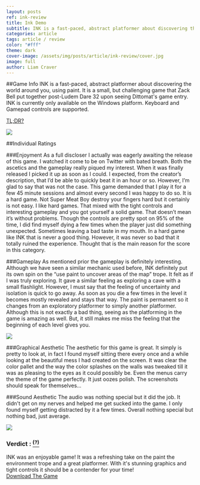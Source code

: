 ```yaml
---
layout: posts
ref: ink-review
title: Ink Demo
subtitle: INK is a fast-paced, abstract platformer about discovering the world around you, using paint.
categories: article
tags: article / review
color: "#fff"
theme: dark
cover-image: /assets/img/posts/article/ink-review/cover.jpg
image: full
author: Liam Craver
---
```

##Game Info
INK is a fast-paced, abstract platformer about discovering the world around you, using paint.
It is a small, but challenging game that Zack Bell put together post-Ludem Dare 32 upon seeing Dittomat's game entry.
INK is currently only available on the Windows platform. Keyboard and Gamepad controls are supported.

<a class="line-s" href="#verdict">TL;DR?</a>

<div class="image-wrapper">
  <img class="center full-width" src="/assets/img/posts/article/{{page.ref}}/screenshot1.gif">
</div>

##Individual Ratings

###Enjoyment
As a full discloser I actually was eagerly awaiting the release of this game. I watched it come to be on Twitter
with bated breath. Both the ascetics and the gameplay really piqued my interest. When it was finally released I
picked it up as soon as I could. I expected, from the creator’s description, that I’d be able to quickly beat it
in an hour or so. However, I’m glad to say that was not the case. This game demanded that I play it for a few 45
minute sessions and almost every second I was happy to do so. It is a hard game. Not Super Meat Boy destroy your
fingers hard but it certainly is not easy. I like hard games. That mixed with the tight controls and interesting
gameplay and you got yourself a solid game. That doesn’t mean it’s without problems. Though the controls are pretty
spot on 95% of the time, I did find myself dying a few times when the player just did something unexpected. Sometimes leaving a bad taste in my mouth. In a hard game like INK that is never a good thing. However, it was never so bad that it totally ruined the experience. Thought that is the main reason for the score in this category.

###Gameplay
As mentioned prior the gameplay is definitely interesting. Although we have seen a similar mechanic used before, INK definitely put its own spin on the “use paint to uncover areas of the map” trope. It felt as if I was truly exploring. It gave a similar feeling as exploring a cave with a small flashlight. However, I must say that the feeling of uncertainty and isolation is quick to go away. As soon as you die a few times in the level it becomes mostly revealed and stays that way. The paint is permanent so it changes from an exploratory platformer to simply another platformer. Although this is not exactly a bad thing, seeing as the platforming in the game is amazing as well. But, it still makes me miss the feeling that the beginning of each level gives you.

<div class="image-wrapper">
  <img class="center full-width" src="/assets/img/posts/article/{{page.ref}}/screenshot2.gif">
</div>

###Graphical Aesthetic
The aesthetic for this game is great. It simply is pretty to look at, in fact I found myself sitting there every once and a while looking at the beautiful mess I had created on the screen. It was clear the color pallet and the way the color splashes on the walls was tweaked till it was as pleasing to the eyes as it could possibly be. Even the menus carry the theme of the game perfectly. It just oozes polish. The screenshots should speak for themselves...

###Sound Aesthetic
The audio was nothing special but it did the job. It didn't get on my nerves and helped me get sucked into the game. I only found myself getting distracted by it a few times. Overall nothing special but nothing bad, just average.

<div class="image-wrapper">
  <img class="center full-width" src="/assets/img/posts/article/{{page.ref}}/screenshot3.gif">
</div>

<h3 id="verdict">Verdict : <span class="block lime" text="Immediate Buy"></span><a href="/article/rating-system"><sup>(?)</sup></a></h3>
INK was an enjoyable game! It was a refreshing take on the paint the environment trope and a great platformer. With it's stunning graphics and tight controls it should be a contender for your time!

<div class="button-wrapper">
<a class="float one border" href="http://zackbellgames.itch.io/ink">Download The Game</a>
</div>
